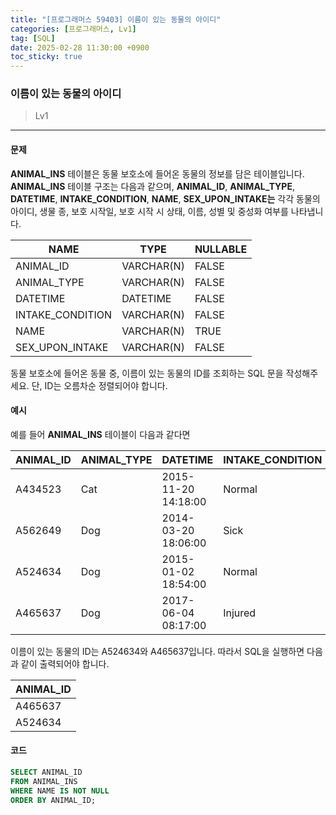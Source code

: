 ```yaml
---
title: "[프로그래머스 59403] 이름이 있는 동물의 아이디"
categories: [프로그래머스, Lv1]
tag: [SQL]
date: 2025-02-28 11:30:00 +0900
toc_sticky: true
---
```

### 이름이 있는 동물의 아이디
> Lv1

***

#### 문제
**ANIMAL_INS** 테이블은 동물 보호소에 들어온 동물의 정보를 담은 테이블입니다. **ANIMAL_INS** 테이블 구조는 다음과 같으며, **ANIMAL_ID**, **ANIMAL_TYPE**, **DATETIME**, **INTAKE_CONDITION**, **NAME**, **SEX_UPON_INTAKE는** 각각 동물의 아이디, 생물 종, 보호 시작일, 보호 시작 시 상태, 이름, 성별 및 중성화 여부를 나타냅니다.

| NAME                | TYPE      | NULLABLE |
|---------------------|-----------|----------|
| ANIMAL_ID           | VARCHAR(N) | FALSE    |
| ANIMAL_TYPE         | VARCHAR(N) | FALSE    |
| DATETIME            | DATETIME   | FALSE    |
| INTAKE_CONDITION    | VARCHAR(N) | FALSE    |
| NAME                | VARCHAR(N) | TRUE     |
| SEX_UPON_INTAKE     | VARCHAR(N) | FALSE    |


동물 보호소에 들어온 동물 중, 이름이 있는 동물의 ID를 조회하는 SQL 문을 작성해주세요. 단, ID는 오름차순 정렬되어야 합니다.

#### 예시
예를 들어 **ANIMAL_INS** 테이블이 다음과 같다면

| ANIMAL_ID | ANIMAL_TYPE | DATETIME             | INTAKE_CONDITION | NAME        | SEX_UPON_INTAKE |
|-----------|-------------|----------------------|------------------|-------------|-----------------|
| A434523   | Cat         | 2015-11-20 14:18:00  | Normal           | NULL        | Spayed Female   |
| A562649   | Dog         | 2014-03-20 18:06:00  | Sick             | NULL        | Spayed Female   |
| A524634   | Dog         | 2015-01-02 18:54:00  | Normal           | *Belle      | Intact Female   |
| A465637   | Dog         | 2017-06-04 08:17:00  | Injured          | *Commander  | Neutered Male   |

이름이 있는 동물의 ID는 A524634와 A465637입니다. 따라서 SQL을 실행하면 다음과 같이 출력되어야 합니다.

| ANIMAL_ID |
|-----------|
| A465637   |
| A524634   |

#### 코드

```SQL
SELECT ANIMAL_ID
FROM ANIMAL_INS
WHERE NAME IS NOT NULL
ORDER BY ANIMAL_ID;
```
